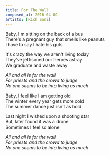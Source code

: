 ```yaml
---
title: For The Wall
composed_at: 2016-04-01
artists: [Rich Soni]
---
```


Baby, I'm sitting on the back of a bus  
There's a pregnant guy that smells like peanuts  
I have to say I hate his guts  

It's crazy the way we aren't living today  
They've jettisoned our heroes astray  
We graduate and waste away  

*All and all is for the wall*  
*For priests and the crowd to judge*  
*No one seems to be into living as much*  

Baby, I feel like I am getting old  
The winter every year gets more cold  
The summer dance just isn't as bold  

Last night I wished upon a shooting star  
But, later found it was a drone  
Sometimes I feel so alone  

*All and all is for the wall*  
*For priests and the crowd to judge*  
*No one seems to be into living as much*  
